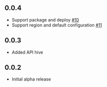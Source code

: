 ## 0.0.4
- Support package and deploy [#10](https://github.com/HyperBrain/serverless-vscode/issues/10)
- Support region and default configuration [#11](https://github.com/HyperBrain/serverless-vscode/issues/11)

## 0.0.3
- Added API hive

## 0.0.2
- Initial alpha release
